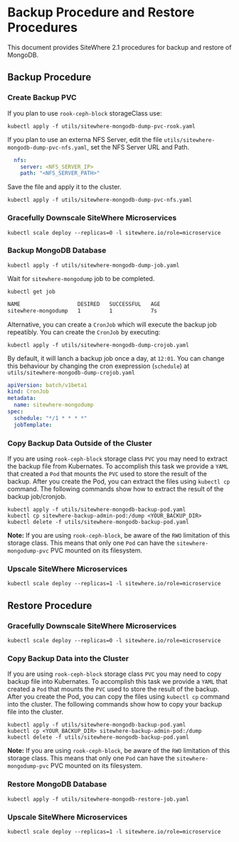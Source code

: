 # Backup Procedure and Restore Procedures

This document provides SiteWhere 2.1 procedures for backup and restore of MongoDB.

## Backup Procedure

### Create Backup PVC

If you plan to use `rook-ceph-block` storageClass use:

```console
kubectl apply -f utils/sitewhere-mongodb-dump-pvc-rook.yaml
```

If you plan to use an externa NFS Server, edit the file
`utils/sitewhere-mongodb-dump-pvc-nfs.yaml`, set the NFS Server URL and Path.

```yaml
  nfs:
    server: <NFS_SERVER_IP>
    path: "<NFS_SERVER_PATH>"
```

Save the file and apply it to the cluster.

```console
kubectl apply -f utils/sitewhere-mongodb-dump-pvc-nfs.yaml
```

### Gracefully Downscale SiteWhere Microservices

```console
kubectl scale deploy --replicas=0 -l sitewhere.io/role=microservice
```

### Backup MongoDB Database

```console
kubectl apply -f utils/sitewhere-mongodb-dump-job.yaml
```

Wait for `sitewhere-mongodump` job to be completed.

```console
kubectl get job
```

```bash
NAME                  DESIRED   SUCCESSFUL   AGE
sitewhere-mongodump   1         1            7s
```

Alternative, you can create a `CronJob` which will execute the backup job
repeatibly. You can create the `CronJob` by executing:

```console
kubectl apply -f utils/sitewhere-mongodb-dump-crojob.yaml
```

By default, it will lanch a backup job once a day, at `12:01`. You can change this behaviour
by changing the cron exepression (`schedule`) at `utils/sitewhere-mongodb-dump-crojob.yaml`

```yaml
apiVersion: batch/v1beta1
kind: CronJob
metadata:
  name: sitewhere-mongodump
spec:
  schedule: "*/1 * * * *"
  jobTemplate:
```

### Copy Backup Data Outside of the Cluster

If you are using `rook-ceph-block` storage class `PVC` you may need to extract the backup file
from Kubernates. To accomplish this task we provide a `YAML` that created a `Pod` that mounts
the `PVC` used to store the result of the backup. After you create the Pod, you can extract the
files using `kubectl cp` command. The following commands show how to extract the result of the
backup job/cronjob.

```console
kubectl apply -f utils/sitewhere-mongodb-backup-pod.yaml
kubectl cp sitewhere-backup-admin-pod:/dump <YOUR_BACKUP_DIR>
kubectl delete -f utils/sitewhere-mongodb-backup-pod.yaml
```

**Note:** If you are using `rook-ceph-block`, be aware of the `RWO` limitation of this storage class.
This means that only one `Pod` can have the `sitewhere-mongodump-pvc` PVC mounted on its filesystem.

### Upscale SiteWhere Microservices

```console
kubectl scale deploy --replicas=1 -l sitewhere.io/role=microservice
```

## Restore Procedure

### Gracefully Downscale SiteWhere Microservices

```console
kubectl scale deploy --replicas=0 -l sitewhere.io/role=microservice
```

### Copy Backup Data into the Cluster

If you are using `rook-ceph-block` storage class `PVC` you may need to copy backup file
into Kubernates. To accomplish this task we provide a `YAML` that created a `Pod` that mounts
the `PVC` used to store the result of the backup. After you create the Pod, you can copy the
files using `kubectl cp` command into the cluster. The following commands show how to copy your
backup file into the cluster.

```console
kubectl apply -f utils/sitewhere-mongodb-backup-pod.yaml
kubectl cp <YOUR_BACKUP_DIR> sitewhere-backup-admin-pod:/dump
kubectl delete -f utils/sitewhere-mongodb-backup-pod.yaml
```

**Note:** If you are using `rook-ceph-block`, be aware of the `RWO` limitation of this storage class.
This means that only one `Pod` can have the `sitewhere-mongodump-pvc` PVC mounted on its filesystem.

### Restore MongoDB Database

```console
kubectl apply -f utils/sitewhere-mongodb-restore-job.yaml
```

### Upscale SiteWhere Microservices

```console
kubectl scale deploy --replicas=1 -l sitewhere.io/role=microservice
```